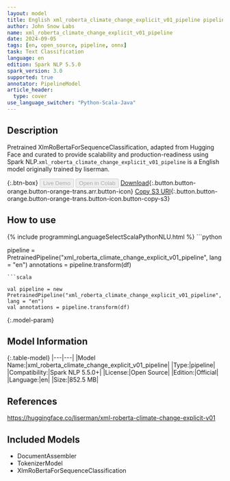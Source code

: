 ```yaml
---
layout: model
title: English xml_roberta_climate_change_explicit_v01_pipeline pipeline XlmRoBertaForSequenceClassification from liserman
author: John Snow Labs
name: xml_roberta_climate_change_explicit_v01_pipeline
date: 2024-09-05
tags: [en, open_source, pipeline, onnx]
task: Text Classification
language: en
edition: Spark NLP 5.5.0
spark_version: 3.0
supported: true
annotator: PipelineModel
article_header:
  type: cover
use_language_switcher: "Python-Scala-Java"
---
```


## Description

Pretrained XlmRoBertaForSequenceClassification, adapted from Hugging Face and curated to provide scalability and production-readiness using Spark NLP.`xml_roberta_climate_change_explicit_v01_pipeline` is a English model originally trained by liserman.

{:.btn-box}
<button class="button button-orange" disabled>Live Demo</button>
<button class="button button-orange" disabled>Open in Colab</button>
[Download](https://s3.amazonaws.com/auxdata.johnsnowlabs.com/public/models/xml_roberta_climate_change_explicit_v01_pipeline_en_5.5.0_3.0_1725514399712.zip){:.button.button-orange.button-orange-trans.arr.button-icon}
[Copy S3 URI](s3://auxdata.johnsnowlabs.com/public/models/xml_roberta_climate_change_explicit_v01_pipeline_en_5.5.0_3.0_1725514399712.zip){:.button.button-orange.button-orange-trans.button-icon.button-copy-s3}

## How to use



<div class="tabs-box" markdown="1">
{% include programmingLanguageSelectScalaPythonNLU.html %}
```python

pipeline = PretrainedPipeline("xml_roberta_climate_change_explicit_v01_pipeline", lang = "en")
annotations =  pipeline.transform(df)   

```
```scala

val pipeline = new PretrainedPipeline("xml_roberta_climate_change_explicit_v01_pipeline", lang = "en")
val annotations = pipeline.transform(df)

```
</div>

{:.model-param}
## Model Information

{:.table-model}
|---|---|
|Model Name:|xml_roberta_climate_change_explicit_v01_pipeline|
|Type:|pipeline|
|Compatibility:|Spark NLP 5.5.0+|
|License:|Open Source|
|Edition:|Official|
|Language:|en|
|Size:|852.5 MB|

## References

https://huggingface.co/liserman/xml-roberta-climate-change-explicit-v01

## Included Models

- DocumentAssembler
- TokenizerModel
- XlmRoBertaForSequenceClassification